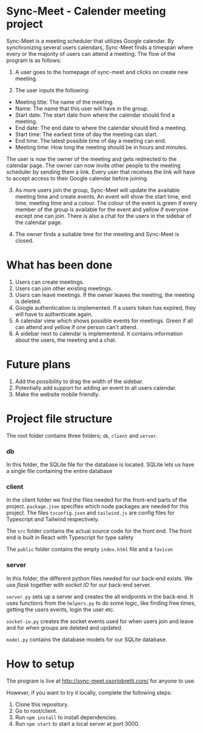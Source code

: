 # Sync-Meet - Calender meeting project

Sync-Meet is a meeting scheduler that utilizes Google calendar. By synchronizing several users calendars, Sync-Meet finds a timespan where every or the majority of users can attend a meeting. The flow of the program is as follows:

1. A user goes to the homepage of sync-meet and clicks on create new meeting. 

2. The user inputs the following:
  * Meeting title: The name of the meeting.
  * Name: The name that this user will have in the group.
  * Start date: The start date from where the calendar should find a meeting. 
  * End date: The end date to where the calendar should find a meeting.
  * Start time: The earliest time of day the meeting can start.
  * End time: The latest possible time of day a meeting can end.
  * Meeting time: How long the meeting should be in hours and minutes.
 
The user is now the owner of the meeting and gets redirected to the calendar page. The owner can now invite other people to the meeting scheduler by sending them a link. Every user that receives the link will have to accept access to their Google calendar before joining. 

3. As more users join the group, Sync-Meet will update the available meeting time and create events. An event will show the start time, end time, meeting time and a colour. The colour of the event is green if every member of the group is available for the event and yellow if everyone except one can join. There is also a chat for the users in the sidebar of the calendar page. 

4. The owner finds a suitable time for the meeting and Sync-Meet is closed. 

# What has been done
  1. Users can create meetings. 
  2. Users can join other existing meetings. 
  3. Users can leave meetings. If the owner leaves the meeting, the meeting is deleted. 
  4. Google authentication is implemented. If a users token has expired, they will have to authenticate again.
  5. A calendar view which shows possible events for meetings. Green if all can attend and yellow if one person can't attend. 
  6. A sidebar next to calendar is implementend. It contains information about the users, the meeting and a chat. 


# Future plans
  1. Add the possibility to drag the width of the sidebar.
  2. Potentially add support for adding an event to all users calendar.
  3. Make the website mobile friendly. 

# Project file structure
The root folder contains three folders; `db`, `client` and `server`.

### db
In this folder, the SQLite file for the database is located. SQLite lets us have a single file containing the entire database

### client
In the client folder we find the files needed for the front-end parts of the project. `package.json` specifies which node packages are needed for this project. The files `tsconfig.json` and `tailwind.js` are config files for Typescript and Tailwind respectively.

The `src` folder contains the actual source code for the front end. The front end is built in React with Typescript for type safety

The `public` folder contains the empty `index.html` file and a `favicon`

### server
In this folder, the different python files needed for our back-end exists. We use _flask_ together with _socket IO_ for our back-end server.

`server.py` sets up a server and creates the all endpoints in the back-end. It uses functions from the `helpers.py` to do some logic, like finding free times, getting the users events, login the user etc.

`socket-io.py` creates the socket events used for when users join and leave and for when groups are deleted and updated.

`model.py` contains the database models for our SQLite database.

# How to setup
The program is live at http://sync-meet.osoriobretti.com/ for anyone to use. 

However, if you want to try it locally, complete the following steps:

1. Clone this repository.  
2. Go to root/client. 
3. Run `npm install` to install dependencies. 
4. Run `npm start` to start a local server at port 3000. 
